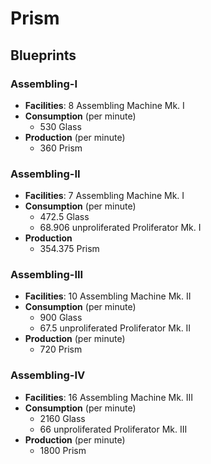 # Prism

## Blueprints

### Assembling-I

- **Facilities**: 8 Assembling Machine Mk. I
- **Consumption** (per minute)
	- 530 Glass
- **Production** (per minute)
	- 360 Prism

### Assembling-II

- **Facilities**: 7 Assembling Machine Mk. I
- **Consumption** (per minute)
	- 472.5 Glass
	- 68.906 unproliferated Proliferator Mk. I
- **Production**
	- 354.375 Prism

### Assembling-III

- **Facilities**: 10 Assembling Machine Mk. II
- **Consumption** (per minute)
	- 900 Glass
	- 67.5 unproliferated Proliferator Mk. II
- **Production**  (per minute)
	- 720 Prism

### Assembling-IV

- **Facilities**: 16 Assembling Machine Mk. III
- **Consumption** (per minute)
	- 2160 Glass
	- 66 unproliferated Proliferator Mk. III
- **Production** (per minute)
	- 1800 Prism
